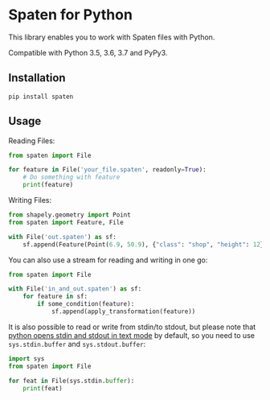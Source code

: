 # Spaten for Python

This library enables you to work with Spaten files with Python.

Compatible with Python 3.5, 3.6, 3.7 and PyPy3.

## Installation

`pip install spaten`

## Usage

Reading Files:

```python
from spaten import File

for feature in File('your_file.spaten', readonly=True):
    # Do something with feature
    print(feature)
```

Writing Files:

```python
from shapely.geometry import Point
from spaten import Feature, File

with File('out.spaten') as sf:
    sf.append(Feature(Point(6.9, 50.9), {"class": "shop", "height": 12}))
```

You can also use a stream for reading and writing in one go:

```python
from spaten import File

with File('in_and_out.spaten') as sf:
    for feature in sf:
        if some_condition(feature):
            sf.append(apply_transformation(feature))
```

It is also possible to read or write from stdin/to stdout, but please note that [python opens stdin and stdout in text mode](https://docs.python.org/3/library/sys.html?highlight=sys#sys.stdin) by default, so you need to use `sys.stdin.buffer` and `sys.stdout.buffer`:

```python
import sys
from spaten import File

for feat in File(sys.stdin.buffer):
    print(feat)
```
